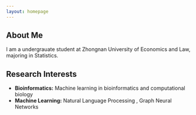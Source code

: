 ```yaml
---
layout: homepage
---
```


## About Me

I am a undergrauate student at Zhongnan University of Economics and Law, majoring in Statistics.

## Research Interests

- **Bioinformatics:** Machine learning in bioinformatics and computational biology
- **Machine Learning:** Natural Language Processing , Graph Neural Networks 
<!-- ## News

- **[Feb. 2020]** Our paper about incremental learning is accepted to CVPR 2020.
- **[Feb. 2020]** We will host the ACM Multimedia Asia 2020 conference in Singapore!
- **[Sept. 2019]** Our paper about few-shot learning is accepted to NeurIPS 2019.
- **[Mar. 2019]** Our paper about few-shot learning is accepted to CVPR 2019. -->


